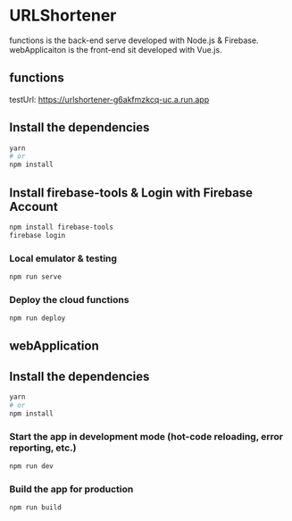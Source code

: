 # URLShortener

functions is the back-end serve developed with Node.js & Firebase.
webApplicaiton is the front-end sit developed with Vue.js.

## functions

testUrl: https://urlshortener-g6akfmzkcq-uc.a.run.app

## Install the dependencies

```bash
yarn
# or
npm install
```

## Install firebase-tools & Login with Firebase Account

```bash
npm install firebase-tools
firebase login
```

### Local emulator & testing

```bash
npm run serve
```

### Deploy the cloud functions

```bash
npm run deploy
```

## webApplication

## Install the dependencies

```bash
yarn
# or
npm install
```

### Start the app in development mode (hot-code reloading, error reporting, etc.)

```bash
npm run dev
```

### Build the app for production

```bash
npm run build
```
